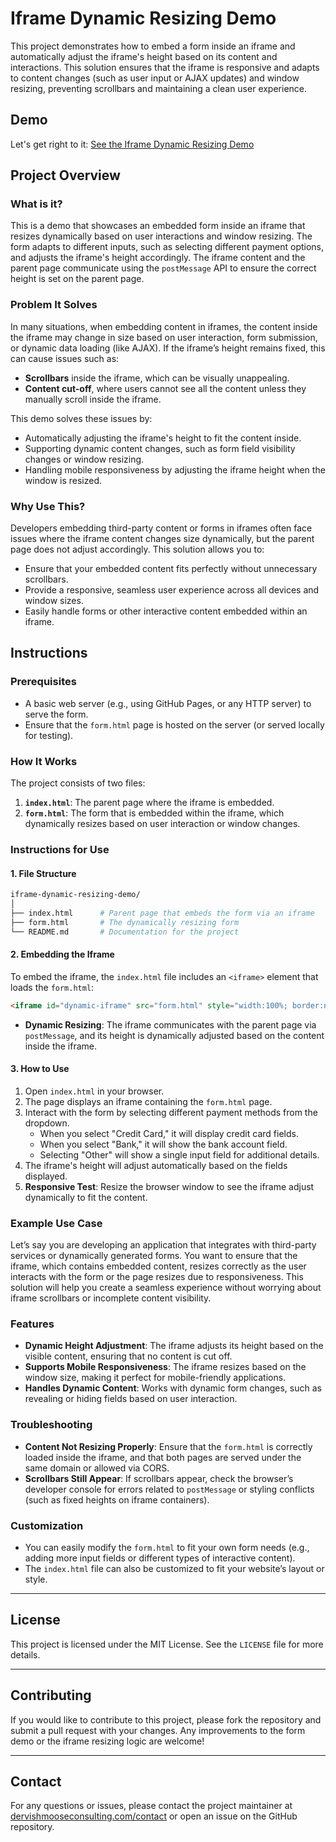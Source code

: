 
# Iframe Dynamic Resizing Demo

This project demonstrates how to embed a form inside an iframe and automatically adjust the iframe's height based on its content and interactions. This solution ensures that the iframe is responsive and adapts to content changes (such as user input or AJAX updates) and window resizing, preventing scrollbars and maintaining a clean user experience.

## Demo
Let's get right to it:
[See the Iframe Dynamic Resizing Demo](https://dervishmoose.github.io/Iframe-Dynamic-Resizing-Demo)


## Project Overview

### What is it?
This is a demo that showcases an embedded form inside an iframe that resizes dynamically based on user interactions and window resizing. The form adapts to different inputs, such as selecting different payment options, and adjusts the iframe's height accordingly. The iframe content and the parent page communicate using the `postMessage` API to ensure the correct height is set on the parent page.

### Problem It Solves
In many situations, when embedding content in iframes, the content inside the iframe may change in size based on user interaction, form submission, or dynamic data loading (like AJAX). If the iframe’s height remains fixed, this can cause issues such as:

- **Scrollbars** inside the iframe, which can be visually unappealing.
- **Content cut-off**, where users cannot see all the content unless they manually scroll inside the iframe.
  
This demo solves these issues by:

- Automatically adjusting the iframe's height to fit the content inside.
- Supporting dynamic content changes, such as form field visibility changes or window resizing.
- Handling mobile responsiveness by adjusting the iframe height when the window is resized.

### Why Use This?
Developers embedding third-party content or forms in iframes often face issues where the iframe content changes size dynamically, but the parent page does not adjust accordingly. This solution allows you to:

- Ensure that your embedded content fits perfectly without unnecessary scrollbars.
- Provide a responsive, seamless user experience across all devices and window sizes.
- Easily handle forms or other interactive content embedded within an iframe.

## Instructions

### Prerequisites
- A basic web server (e.g., using GitHub Pages, or any HTTP server) to serve the form.
- Ensure that the `form.html` page is hosted on the server (or served locally for testing).

### How It Works
The project consists of two files:

1. **`index.html`**: The parent page where the iframe is embedded.
2. **`form.html`**: The form that is embedded within the iframe, which dynamically resizes based on user interaction or window changes.

### Instructions for Use

#### 1. File Structure

```bash
iframe-dynamic-resizing-demo/
│
├── index.html      # Parent page that embeds the form via an iframe
├── form.html       # The dynamically resizing form
└── README.md       # Documentation for the project
```

#### 2. Embedding the Iframe

To embed the iframe, the `index.html` file includes an `<iframe>` element that loads the `form.html`:

```html
<iframe id="dynamic-iframe" src="form.html" style="width:100%; border:none;"></iframe>
```

- **Dynamic Resizing**: The iframe communicates with the parent page via `postMessage`, and its height is dynamically adjusted based on the content inside the iframe.

#### 3. How to Use

1. Open `index.html` in your browser.
2. The page displays an iframe containing the `form.html` page.
3. Interact with the form by selecting different payment methods from the dropdown.
   - When you select "Credit Card," it will display credit card fields.
   - When you select "Bank," it will show the bank account field.
   - Selecting "Other" will show a single input field for additional details.
4. The iframe's height will adjust automatically based on the fields displayed.
5. **Responsive Test**: Resize the browser window to see the iframe adjust dynamically to fit the content.

### Example Use Case

Let’s say you are developing an application that integrates with third-party services or dynamically generated forms. You want to ensure that the iframe, which contains embedded content, resizes correctly as the user interacts with the form or the page resizes due to responsiveness. This solution will help you create a seamless experience without worrying about iframe scrollbars or incomplete content visibility.

### Features
- **Dynamic Height Adjustment**: The iframe adjusts its height based on the visible content, ensuring that no content is cut off.
- **Supports Mobile Responsiveness**: The iframe resizes based on the window size, making it perfect for mobile-friendly applications.
- **Handles Dynamic Content**: Works with dynamic form changes, such as revealing or hiding fields based on user interaction.

### Troubleshooting
- **Content Not Resizing Properly**: Ensure that the `form.html` is correctly loaded inside the iframe, and that both pages are served under the same domain or allowed via CORS.
- **Scrollbars Still Appear**: If scrollbars appear, check the browser’s developer console for errors related to `postMessage` or styling conflicts (such as fixed heights on iframe containers).

### Customization
- You can easily modify the `form.html` to fit your own form needs (e.g., adding more input fields or different types of interactive content).
- The `index.html` file can also be customized to fit your website’s layout or style.

---

## License

This project is licensed under the MIT License. See the `LICENSE` file for more details.

---

## Contributing

If you would like to contribute to this project, please fork the repository and submit a pull request with your changes. Any improvements to the form demo or the iframe resizing logic are welcome!

---

## Contact

For any questions or issues, please contact the project maintainer at [dervishmooseconsulting.com/contact](https://dervishmooseconsulting.com/contact/) or open an issue on the GitHub repository.
